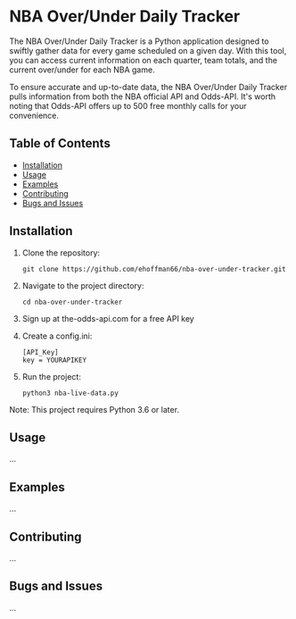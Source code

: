 # NBA Over/Under Daily Tracker

The NBA Over/Under Daily Tracker is a Python application designed to swiftly gather data for every game scheduled on a given day. With this tool, you can access current information on each quarter, team totals, and the current over/under for each NBA game.

To ensure accurate and up-to-date data, the NBA Over/Under Daily Tracker pulls information from both the NBA official API and Odds-API. It's worth noting that Odds-API offers up to 500 free monthly calls for your convenience.

## Table of Contents

- [Installation](#installation)
- [Usage](#usage)
- [Examples](#examples)
- [Contributing](#contributing)
- [Bugs and Issues](#bugs-and-issues)

## Installation

1. Clone the repository:

    ```
    git clone https://github.com/ehoffman66/nba-over-under-tracker.git
    ```

2. Navigate to the project directory:

    ```
    cd nba-over-under-tracker
    ```

3. Sign up at the-odds-api.com for a free API key 


4. Create a config.ini:

    ```
    [API_Key]
    key = YOURAPIKEY
    ```

5. Run the project:

    ```
    python3 nba-live-data.py
    ```
    
Note: This project requires Python 3.6 or later.


## Usage

...

## Examples

...

## Contributing

...

## Bugs and Issues

...
